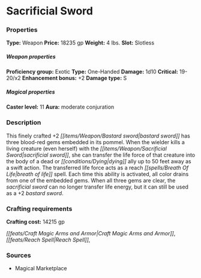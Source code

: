 ﻿---
Title: "Sacrificial Sword"
Type: "Weapon"
Price: "18235 gp"
Weight: "4 lbs."
Slot: "Slotless"
Proficiency group: "Exotic"
Weapon properties Type: "One-Handed"
Damage: "1d10"
Critical: "19-20/x2"
Enhancement bonus: "+2"
Damage type: "S"
Caster level: "11"
Aura: "moderate conjuration"
Description: |
  "This finely crafted _+2 bastard sword_ has three blood-red gems embedded in its pommel. When the wielder kills a living creature (even herself) with the _sacrificial sword_, she can transfer the life force of that creature into the body of a dead or dying ally up to 50 feet away as a swift action. The transferred life force acts as a _reach_ _breath of life_ spell. Each time this ability is activated, all color drains from one of the embedded gems. When all three gems are clear, the _sacrificial sword_ can no longer transfer life energy, but it can still be used as a _+2 bastard sword_."
Crafting cost: "14215 gp"
Sources: "['Magical Marketplace']"
---

# Sacrificial Sword

### Properties

**Type:** Weapon **Price:** 18235 gp **Weight:** 4 lbs. **Slot:** Slotless

##### Weapon properties

**Proficiency group:** Exotic **Type:** One-Handed **Damage:** 1d10 **Critical:** 19-20/x2 **Enhancement bonus:** +2 **Damage type:** S

##### Magical properties

**Caster level:** 11 **Aura:** moderate conjuration

### Description

This finely crafted +2 _[[items/Weapon/Bastard sword|bastard sword]]_ has three blood-red gems embedded in its pommel. When the wielder kills a living creature (even herself) with the _[[items/Weapon/Sacrificial Sword|sacrificial sword]]_, she can transfer the life force of that creature into the body of a dead or _[[conditions/Dying|dying]]_ ally up to 50 feet away as a swift action. The transferred life force acts as a reach _[[spells/Breath Of Life|breath of life]]_ spell. Each time this ability is activated, all color drains from one of the embedded gems. When all three gems are clear, the _sacrificial sword_ can no longer transfer life energy, but it can still be used as a +2 _bastard sword_.

### Crafting requirements

**Crafting cost:** 14215 gp

_[[feats/Craft Magic Arms and Armor|Craft Magic Arms and Armor]]_, _[[feats/Reach Spell|Reach Spell]]_,

### Sources

* Magical Marketplace